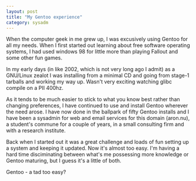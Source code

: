 ```yaml
---
layout: post
title: "My Gentoo experience"
category: sysadm
---
```


When the computer geek in me grew up, I was excusively using Gentoo
for all my needs. When I first started out learning about free
software operating systems, I had used windows 98 for little more than
playing Fallout and some other fun games.

In my early days (in like 2002, which is not very long ago I admit) as
a GNU/Linux zealot I was installing from a minimal CD and going from
stage-1 tarballs and working my way up. Wasn't very exciting watching
glibc compile on a PII 400hz.

As it tends to be much easier to stick to what you know best rather
than changing preferences, I have continued to use and install Gentoo
wherever the need arose. I have now done in the ballpark of fifty
Gentoo installs and I have been a sysadmin for web and email services
for this domain (aron.nu), a student's commune for a couple of years,
in a small consulting firm and with a research institute.

Back when I started out it was a great challenge and loads of fun
setting up a system and keeping it updated. Now it's almost too
easy. I'm having a hard time disciminating between what's me
possessing more knowledge or Gentoo maturing, but I guess it's a
little of both.

Gentoo - a tad too easy?
